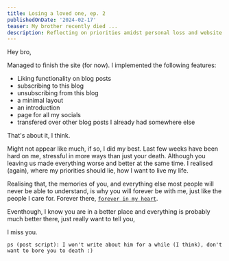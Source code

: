 ```yaml
---
title: Losing a loved one, ep. 2
publishedOnDate: '2024-02-17'
teaser: My brother recently died ...
description: Reflecting on priorities amidst personal loss and website updates. Hope you like the website brother!
---
```


Hey bro,

Managed to finish the site (for now). I implemented the following features:

- Liking functionality on blog posts
- subscribing to this blog
- unsubscribing from this blog
- a minimal layout
- an introduction
- page for all my socials
- transfered over other blog posts I already had somewhere else

That's about it, I think.

Might not appear like much, if so, I did my best. Last few weeks have been hard on me, stressful in more ways than just your death. Although you leaving us made everything worse and better at the same time.
I realised (again), where my priorities should lie, how I want to live my life.

Realising that, the memories of you, and everything else most people will never be able to understand, is why you will forever be with me, just like the people I care for. Forever there, [`forever in my heart`](https://www.youtube.com/watch?v=w0ZHlp6atUQ).

Eventhough, I know you are in a better place and everything is probably much better there, just really want to tell you,

I miss you.

`ps (post script): I won't write about him for a while (I think), don't want to bore you to death :)`